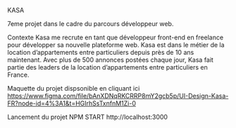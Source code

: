 KASA

7eme projet dans le cadre du parcours développeur web.

Contexte
Kasa me recrute en tant que développeur front-end en freelance pour développer sa nouvelle plateforme web. Kasa est dans le métier de la location d’appartements entre particuliers depuis près de 10 ans maintenant. Avec plus de 500 annonces postées chaque jour, Kasa fait partie des leaders de la location d’appartements entre particuliers en France.


Maquette du projet dispsonible en cliquant ici 
https://www.figma.com/file/bAnXDNqRKCRRP8mY2gcb5p/UI-Design-Kasa-FR?node-id=4%3A1&t=HGIrhSsTxnfnM1Zi-0


Lancement du projet NPM START 
 http://localhost:3000



